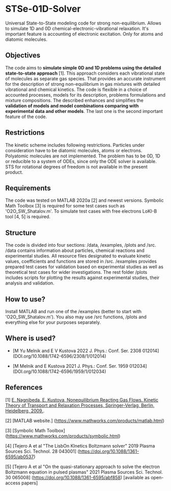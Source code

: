 # STSe-01D-Solver
Universal State-to-State modeling code for strong non-equilibrium. Allows to simulate 1D and 0D chemical-electronic-vibrational relaxation. It's important feature is accounting of electronic excitation. Only for atoms and diatomic molecules.
## Objectives
The code aims to **simulate simple 0D and 1D problems using the detailed state-to-state approach** [1]. This approach considers each vibrational state of molecules as separate gas species. That provides an accurate instrument for the description of strong non-equilibrium in gas mixtures with detailed vibrational and chemical kinetics. The code is flexible in a choice of accounted processes, models for its description, problems formulations and mixture compositions. The described enhances and simplifies the **validation of models and model combinations comparing with experimental data and other models**. The last one is the second important feature of the code.
## Restrictions
The kinetic scheme includes following restrictions. Particles under consideration have to be diatomic molecules, atoms or electrons. Polyatomic molecules are not implemented. The problem has to be 0D, 1D or reducible to a system of ODEs, since only the ODE solver is available. STS for rotational degrees of freedom is not available in the present product.
## Requirements
The code was tested on MATLAB 2020a [2] and newest versions. 
Symbolic Math Toolbox [3] is required for some test cases such as 'O2O_SW_Shatalov.m'.
To simulate test cases with free electrons LoKI-B tool [4, 5] is required.
## Structure
The code is divided into four sections: /data, /examples, /plots and /src. /data contains information about particles, chemical reactions and experimental studies. All resource files designated to evaluate kinetic values, coefficients and functions are stored in /src. /examples provides prepared test cases for validation based on experimental studies as well as theoretical test cases for wider investigations. The rest folder /plots includes scripts for plotting the results against experimental studies, their analysis and validation.
## How to use?
Install MATLAB and run one of the /examples (better to start with 'O2O_SW_Shatalov.m'). You also may use /src functions, /plots and everything else for your purposes separately.
## Where is used?
- [M Yu Melnik and E V Kustova 2022 J. Phys.: Conf. Ser. 2308 012014] (DOI.org/10.1088/1742-6596/2308/1/012014)

- [M Melnik and E Kustova 2021 J. Phys.: Conf. Ser. 1959 012034] (DOI.org/10.1088/1742-6596/1959/1/012034)
## References
[1] [E. Nagnibeda, E. Kustova, Nonequilibrium Reacting Gas Flows. Kinetic Theory of Transport and Relaxation Processes, Springer-Verlag, Berlin, Heidelberg, 2009.](https://doi.org/10.1007/978-3-642-01390-4).

[2] [MATLAB website.] (https://www.mathworks.com/products/matlab.html)

[3] [Symbolic Math Toolbox] (https://www.mathworks.com/products/symbolic.html)

[4] [Tejero A et al "The LisbOn KInetics Boltzmann solver" 2019 Plasma Sources Sci. Technol. 28 043001] (https://doi.org/10.1088/1361-6595/ab0537)

[5] [Tejero A et al "On the quasi-stationary approach to solve the electron Boltzmann equation in pulsed plasmas" 2021 Plasma Sources Sci. Technol. 30 065008] (https://doi.org/10.1088/1361-6595/abf858)
[available as open-access papers]